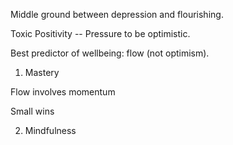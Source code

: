 Middle ground between depression and flourishing.

Toxic Positivity -- Pressure to be optimistic.

Best predictor of wellbeing: flow (not optimism).

1. Mastery

Flow involves momentum

Small wins

2. Mindfulness